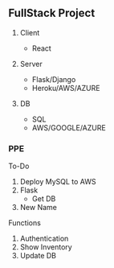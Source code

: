 ## FullStack Project
1. Client
   - React

2. Server
   - Flask/Django
   - Heroku/AWS/AZURE

3. DB
   - SQL
   - AWS/GOOGLE/AZURE

### PPE
To-Do
1. Deploy MySQL to AWS
2. Flask
    - Get DB
3. New Name

Functions
1. Authentication
2. Show Inventory
3. Update DB



